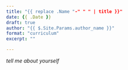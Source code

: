 ```yaml
---
title: "{{ replace .Name "-" " " | title }}"
date: {{ .Date }}
draft: true
author: "{{ $.Site.Params.author_name }}"
format: "curriculum"
excerpt: ""

---
```


*tell me about yourself*
